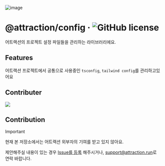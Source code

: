 ![image](https://github.com/Atractorrr/Attraction-FE/assets/53262430/48768c80-721c-449f-8697-b66b1dafeea3)

# @attraction/config &middot; ![GitHub license](https://img.shields.io/badge/license-MIT-blue.svg)

어트랙션의 프로젝트 설정 파일들을 관리하는 라이브러리에요.

## Features

어트랙션 프로젝트에서 공통으로 사용중인 `tsconfig`, `tailwind config`를 관리하고있어요

## Contributer

<a href="https://github.com/Atractorrr/Attraction-FE/graphs/contributors">
  <img src="https://contrib.rocks/image?repo=Atractorrr/Attraction-FE" />
</a>

## Contribution

> [!IMPORTANT]
>
> 현재 본 저장소에서는 어트랙션 외부자의 기여를 받고 있지 않아요.
>
> 제안해주실 내용이 있는 경우 [Issue를 등록](https://github.com/Atractorrr/Attraction-FE/issues) 해주시거나, [<support@attraction.run>](mailto:support@attraction.run)로 연락 바랍니다.
